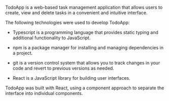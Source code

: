 TodoApp is a web-based task management application that allows users to create, view and delete tasks in a convenient and intuitive interface.

The following technologies were used to develop TodoApp:

- Typescript is a programming language that provides static typing and additional functionality to JavaScript.

- npm is a package manager for installing and managing dependencies in a project.

- git is a version control system that allows you to track changes in your code and revert to previous versions as needed.

- React is a JavaScript library for building user interfaces.

TodoApp was built with React, using a component approach to separate the interface into individual components.